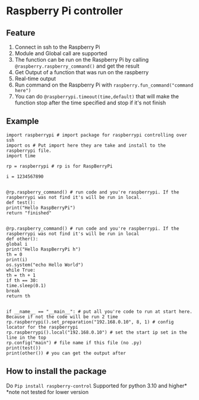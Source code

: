 # **Raspberry Pi controller**
## Feature

 1. Connect in ssh to the Raspberry Pi
 2.  Module and Global call are supported
 3. The function can be run on the Raspberry Pi  by calling `@raspberry.raspberry_command()` and get the result
 4. Get Output of a function that was run on the raspberry
 5. Real-time output
 6. Run command on the Raspberry Pi with `raspberry.fun_command("command here")`
 7. You can do `@raspberrypi.timeout(time,default)` that will make the function stop after the time specified and stop if it's not finish
## Example

    import raspberrypi # import package for raspberrypi controlling over ssh  
    import os # Put import here they are take and install to the raspberrypi file.  
    import time  
      
    rp = raspberrypi # rp is for RaspBerryPi  
      
    i = 1234567890  
      
      
    @rp.raspberry_command() # run code and you're raspberrypi. If the raspberrypi was not find it's will be run in local.  
    def test():  
    print("Hello RaspBerryPi")  
    return "finished"  
      
      
    @rp.raspberry_command() # run code and you're raspberrypi. If the raspberrypi was not find it's will be run in local  
    def other():  
    global i  
    print("Hello RaspBerryPi h")  
    th = 0  
    print(i)  
    os.system("echo Hello World")  
    while True:  
    th = th + 1  
    if th == 30:  
    time.sleep(0.1)  
    break  
    return th  
      
      
    if __name__ == "__main__": # put all you're code to run at start here. Because if not the code will be run 2 time  
    rp.raspberrypi().set_preparation("192.168.0.10", 8, 1) # config locator for the raspberrypi  
    rp.raspberrypi().local("192.168.0.10") # set the start ip set in the line in the top  
    rp.config("main") # file name if this file (no .py)  
    print(test())  
    print(other()) # you can get the output after

## How to install the package
Do `Pip install raspberry-control`
Supported for python 3.10 and higher*
*note not tested for lower version

